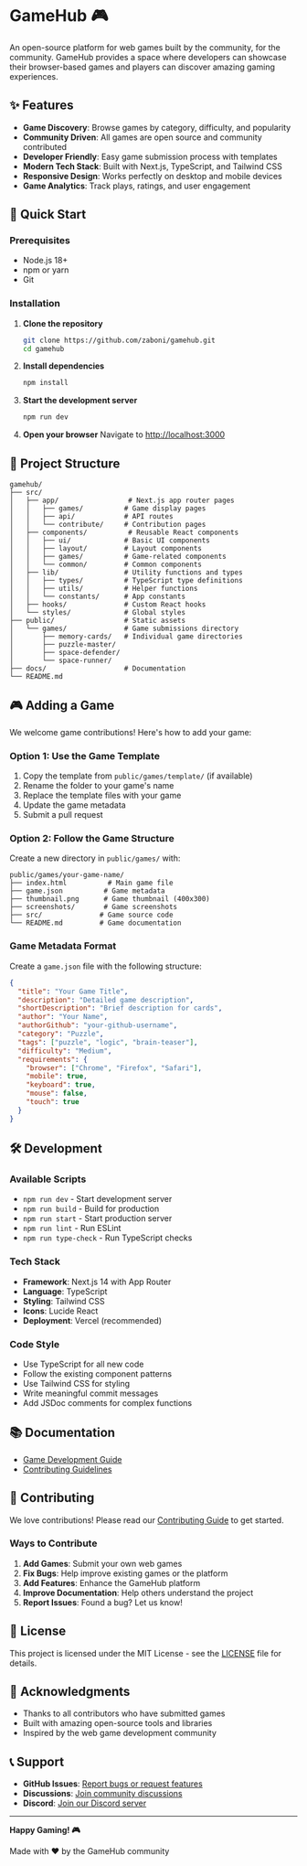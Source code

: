 # GameHub 🎮

An open-source platform for web games built by the community, for the community. GameHub provides a space where developers can showcase their browser-based games and players can discover amazing gaming experiences.

## ✨ Features

- **Game Discovery**: Browse games by category, difficulty, and popularity
- **Community Driven**: All games are open source and community contributed
- **Developer Friendly**: Easy game submission process with templates
- **Modern Tech Stack**: Built with Next.js, TypeScript, and Tailwind CSS
- **Responsive Design**: Works perfectly on desktop and mobile devices
- **Game Analytics**: Track plays, ratings, and user engagement

## 🚀 Quick Start

### Prerequisites

- Node.js 18+
- npm or yarn
- Git

### Installation

1. **Clone the repository**
   ```bash
   git clone https://github.com/zaboni/gamehub.git
   cd gamehub
   ```

2. **Install dependencies**
   ```bash
   npm install
   ```

3. **Start the development server**
   ```bash
   npm run dev
   ```

4. **Open your browser**
   Navigate to [http://localhost:3000](http://localhost:3000)

## 🎯 Project Structure

```
gamehub/
├── src/
│   ├── app/                 # Next.js app router pages
│   │   ├── games/          # Game display pages
│   │   ├── api/            # API routes
│   │   └── contribute/     # Contribution pages
│   ├── components/          # Reusable React components
│   │   ├── ui/             # Basic UI components
│   │   ├── layout/         # Layout components
│   │   ├── games/          # Game-related components
│   │   └── common/         # Common components
│   ├── lib/                # Utility functions and types
│   │   ├── types/          # TypeScript type definitions
│   │   ├── utils/          # Helper functions
│   │   └── constants/      # App constants
│   ├── hooks/              # Custom React hooks
│   └── styles/             # Global styles
├── public/                 # Static assets
│   └── games/              # Game submissions directory
│       ├── memory-cards/   # Individual game directories
│       ├── puzzle-master/
│       ├── space-defender/
│       └── space-runner/
├── docs/                   # Documentation
└── README.md
```

## 🎮 Adding a Game

We welcome game contributions! Here's how to add your game:

### Option 1: Use the Game Template

1. Copy the template from `public/games/template/` (if available)
2. Rename the folder to your game's name
3. Replace the template files with your game
4. Update the game metadata
5. Submit a pull request

### Option 2: Follow the Game Structure

Create a new directory in `public/games/` with:

```
public/games/your-game-name/
├── index.html          # Main game file
├── game.json          # Game metadata
├── thumbnail.png      # Game thumbnail (400x300)
├── screenshots/       # Game screenshots
├── src/              # Game source code
└── README.md         # Game documentation
```

### Game Metadata Format

Create a `game.json` file with the following structure:

```json
{
  "title": "Your Game Title",
  "description": "Detailed game description",
  "shortDescription": "Brief description for cards",
  "author": "Your Name",
  "authorGithub": "your-github-username",
  "category": "Puzzle",
  "tags": ["puzzle", "logic", "brain-teaser"],
  "difficulty": "Medium",
  "requirements": {
    "browser": ["Chrome", "Firefox", "Safari"],
    "mobile": true,
    "keyboard": true,
    "mouse": false,
    "touch": true
  }
}
```

## 🛠️ Development

### Available Scripts

- `npm run dev` - Start development server
- `npm run build` - Build for production
- `npm run start` - Start production server
- `npm run lint` - Run ESLint
- `npm run type-check` - Run TypeScript checks

### Tech Stack

- **Framework**: Next.js 14 with App Router
- **Language**: TypeScript
- **Styling**: Tailwind CSS
- **Icons**: Lucide React
- **Deployment**: Vercel (recommended)

### Code Style

- Use TypeScript for all new code
- Follow the existing component patterns
- Use Tailwind CSS for styling
- Write meaningful commit messages
- Add JSDoc comments for complex functions

## 📚 Documentation

- [Game Development Guide](docs/GAME_DEVELOPMENT.md)
- [Contributing Guidelines](CONTRIBUTING.md)

## 🤝 Contributing

We love contributions! Please read our [Contributing Guide](CONTRIBUTING.md) to get started.

### Ways to Contribute

1. **Add Games**: Submit your own web games
2. **Fix Bugs**: Help improve existing games or the platform
3. **Add Features**: Enhance the GameHub platform
4. **Improve Documentation**: Help others understand the project
5. **Report Issues**: Found a bug? Let us know!

## 📄 License

This project is licensed under the MIT License - see the [LICENSE](LICENSE) file for details.

## 🌟 Acknowledgments

- Thanks to all contributors who have submitted games
- Built with amazing open-source tools and libraries
- Inspired by the web game development community

## 📞 Support

- **GitHub Issues**: [Report bugs or request features](https://github.com/your-username/gamehub/issues)
- **Discussions**: [Join community discussions](https://github.com/your-username/gamehub/discussions)
- **Discord**: [Join our Discord server](https://discord.gg/gamehub)

---

**Happy Gaming! 🎮**

Made with ❤️ by the GameHub community